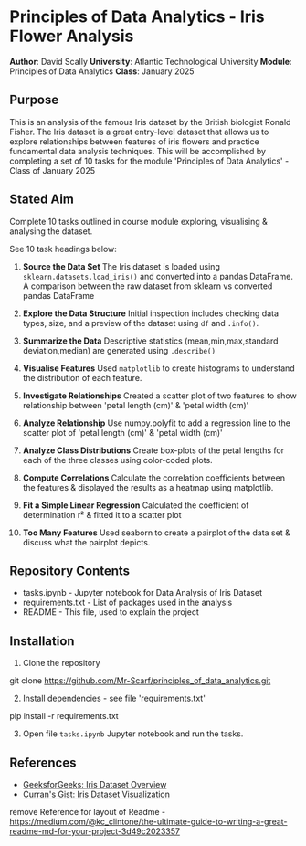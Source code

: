 # Principles of Data Analytics - Iris Flower Analysis

**Author**: David Scally
**University**: Atlantic Technological University
**Module**: Principles of Data Analytics
**Class**: January 2025


## Purpose

This is an analysis of the famous Iris dataset by the British biologist Ronald Fisher. The Iris dataset is a great entry-level dataset that allows us to explore relationships between features of iris flowers and practice fundamental data analysis techniques.
This will be accomplished by completing a set of 10 tasks for the module 'Principles of Data Analytics' - Class of January 2025


## Stated Aim  

Complete 10 tasks outlined in course module exploring, visualising & analysing the dataset.

See 10 task headings below:


1.  **Source the Data Set**
The Iris dataset is loaded using `sklearn.datasets.load_iris()` and converted into a pandas DataFrame. A comparison between the raw dataset from sklearn vs converted pandas DataFrame

2.  **Explore the Data Structure**
Initial inspection includes checking data types, size, and a preview of the dataset using `df` and `.info()`.

3.  **Summarize the Data**
Descriptive statistics (mean,min,max,standard deviation,median) are generated using `.describe()`

4.  **Visualise Features**
Used `matplotlib` to create histograms to understand the distribution of each feature.

5.  **Investigate Relationships**
Created a scatter plot of two features to show relationship between 'petal length (cm)' & 'petal width (cm)'

6.  **Analyze Relationship**
Use numpy.polyfit to add a regression line to the scatter plot of 'petal length (cm)' & 'petal width (cm)'

7.  **Analyze Class Distributions**
Create box-plots of the petal lengths for each of the three classes using color-coded plots.

8.  **Compute Correlations**
Calculate the correlation coefficients between the features & displayed the results as a heatmap using matplotlib.

9.  **Fit a Simple Linear Regression**
Calculated the coefficient of determination r² & fitted it to a scatter plot

10. **Too Many Features**
Used seaborn to create a pairplot of the data set & discuss what the pairplot depicts.

## Repository Contents

 - tasks.ipynb - Jupyter notebook for Data Analysis of Iris Dataset
 - requirements.txt - List of packages used in the analysis
 - README - This file, used to explain the project
 

 ## Installation

1. Clone the repository

git clone https://github.com/Mr-Scarf/principles_of_data_analytics.git

2. Install dependencies - see file 'requirements.txt'

pip install -r requirements.txt

3. Open file `tasks.ipynb` Jupyter notebook  and run the tasks.



## References

- [GeeksforGeeks: Iris Dataset Overview](https://www.geeksforgeeks.org/iris-dataset/)
- [Curran's Gist: Iris Dataset Visualization](https://gist.github.com/curran/a08a1080b88344b0c8a7)




remove
Reference for layout of Readme - https://medium.com/@kc_clintone/the-ultimate-guide-to-writing-a-great-readme-md-for-your-project-3d49c2023357
